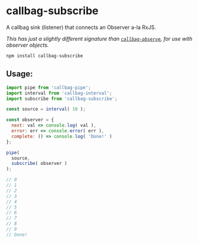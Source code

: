 # callbag-subscribe

A callbag sink (listener) that connects an Observer a-la RxJS.

_This has just a slightly different signature than [`callbag-observe`](https://github.com/staltz/callbag-observe),
for use with observer objects._

`npm install callbag-subscribe`

## Usage:

```js
import pipe from 'callbag-pipe';
import interval from 'callbag-interval';
import subscribe from 'callbag-subscribe';

const source = interval( 10 );

const observer = {
  next: val => console.log( val ),
  error: err => console.error( err ),
  complete: () => console.log( 'Done!' )
};

pipe(
  source,
  subscribe( observer )
);

// 0
// 1
// 2
// 3
// 4
// 5
// 6
// 7
// 8
// 9
// Done!
```
